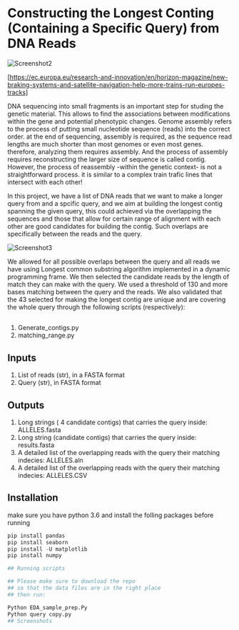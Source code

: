
# Constructing the Longest Conting (Containing a Specific Query) from DNA Reads 


![Screenshot2](https://user-images.githubusercontent.com/65971542/163245219-c43f2fd1-6479-470a-8801-9b470b5ef729.png)

[https://ec.europa.eu/research-and-innovation/en/horizon-magazine/new-braking-systems-and-satellite-navigation-help-more-trains-run-europes-tracks]

DNA sequencing into small fragments is an important step for studing the genetic material. This allows to find the associations between modifications within the gene and potential phenotypic changes. Genome assembly refers to the process of putting small nucleotide sequence (reads) into the correct order. at the end of sequencing, assembly is required, as the sequence read lengths are much shorter than most genomes or even most genes. therefore, analyzing them requires assembly. And the process of assembly requires reconstructing the larger size of sequence is called contig. However, the process of reassembly  -within the genetic context- is not a straightforward process. it is similar to a complex train trafic lines that intersect with each other! 

In this project, we have a list of DNA reads that we want to make a longer query from and a spcific query, and we aim at building the longest contig spanning the given query, this could achieved via the overlapping the sequences and those that allow for certain range of alignment with each other are good candidates for building the contig. Such overlaps are specifically between the reads and the query. 

![Screenshot3](https://user-images.githubusercontent.com/65971542/163247740-ab9fdc49-9b2f-4fe4-afb4-382091e84efb.png)

We allowed for all possible overlaps between the query and all reads we have using Longest common substring algorithm implemented in a dynamic programming frame. We then selected the candidate reads by the length of match they can make with the query. We used a threshold of 130 and more bases matching between the query and the reads. We also validated that the 43 selected for making the longest contig are unique and are covering the whole query through the following scripts (respectively):
##
1. Generate_contigs.py
2. matching_range.py 

## Inputs
1. List of reads (str), in a FASTA format
2. Query (str), in FASTA format
## Outputs
1. Long strings ( 4 candidate contigs) that carries the query inside: ALLELES.fasta
2. Long string (candidate contigs) that carries the query inside: results.fasta
3. A detailed list of the overlapping reads with the query their matching indecies: ALLELES.aln
4. A detailed list of the overlapping reads with the query their matching indecies: ALLELES.CSV
## Installation
make sure you have python 3.6 and 
install the folling packages before running
```python
pip install pandas
pip install seaborn
pip install -U matplotlib
pip install numpy

## Running scripts

## Please make sure to download the repo 
## so that the data files are in the right place
## then run:

Python EDA_sample_prep.Py
Python query copy.py
## Screenshots



